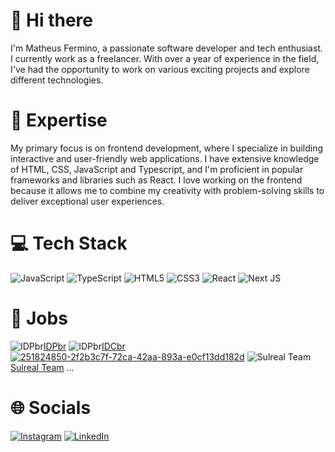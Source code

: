 # 👋 Hi there

I'm Matheus Fermino, a passionate software developer and tech enthusiast. I currently work as a freelancer.
With over a year of experience in the field, I've had the opportunity to work on various exciting projects and explore different technologies.

# 🚀 Expertise

My primary focus is on frontend development, where I specialize in building interactive and user-friendly web applications. I have extensive knowledge of HTML, CSS, JavaScript and Typescript, and I'm proficient in popular frameworks and libraries such as React.
I love working on the frontend because it allows me to combine my creativity with problem-solving skills to deliver exceptional user experiences.

# 💻 Tech Stack
![JavaScript](https://img.shields.io/badge/javascript-%23323330.svg?style=for-the-badge&logo=javascript&logoColor=%23F7DF1E) ![TypeScript](https://img.shields.io/badge/typescript-%23007ACC.svg?style=for-the-badge&logo=typescript&logoColor=white) ![HTML5](https://img.shields.io/badge/html5-%23E34F26.svg?style=for-the-badge&logo=html5&logoColor=white) ![CSS3](https://img.shields.io/badge/css3-%231572B6.svg?style=for-the-badge&logo=css3&logoColor=white) ![React](https://img.shields.io/badge/react-%2320232a.svg?style=for-the-badge&logo=react&logoColor=%2361DAFB) ![Next JS](https://img.shields.io/badge/Next-black?style=for-the-badge&logo=next.js&logoColor=white)

# 💼 Jobs
![IDPbr](https://www.idpbr.com/favicon.ico)[IDPbr](https://www.idpbr.com/)
![IDPbr](https://www.idc-br.com/favicon.ico)[IDCbr](https://www.idc-br.com/)
[![251824850-2f2b3c7f-72ca-42aa-893a-e0cf13dd182d](https://github.com/diekiel/diekiel/assets/93294029/f48f26b5-136a-4216-9324-2ad289e91713)](https://www.auzzacapital.com/)
![Sulreal Team](https://www.sulreal.team/favicon.ico) [Sulreal Team](https://www.sulreal.team/)
...


# 🌐 Socials
[![Instagram](https://img.shields.io/badge/Instagram-%23E4405F.svg?style=for-the-badge&logo=Instagram&logoColor=white)](https://instagram.com/diekiel) [![LinkedIn](https://img.shields.io/badge/linkedin-%230077B5.svg?style=for-the-badge&logo=linkedin&logoColor=white)](https://www.linkedin.com/in/matheus-fermino-39861224b/)

